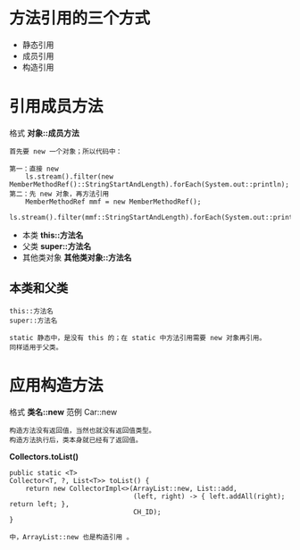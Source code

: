 
# 方法引用的三个方式

- 静态引用
- 成员引用
- 构造引用



# 引用成员方法

格式  **对象::成员方法**

    首先要 new 一个对象；所以代码中：

    第一：直接 new 
        ls.stream().filter(new MemberMethodRef()::StringStartAndLength).forEach(System.out::println);
    第二：先 new 对象，再方法引用
        MemberMethodRef mmf = new MemberMethodRef();
        ls.stream().filter(mmf::StringStartAndLength).forEach(System.out::println);


- 本类  **this::方法名**
- 父类  **super::方法名**
- 其他类对象  **其他类对象::方法名**

## 本类和父类

    this::方法名
    super::方法名
    
    static 静态中，是没有 this 的；在 static 中方法引用需要 new 对象再引用。
    同样适用于父类。

# 应用构造方法

格式 **类名::new**
范例 Car::new

    构造方法没有返回值，当然也就没有返回值类型。
    构造方法执行后，类本身就已经有了返回值。

**Collectors.toList()**

    public static <T>
    Collector<T, ?, List<T>> toList() {
        return new CollectorImpl<>(ArrayList::new, List::add,
                                   (left, right) -> { left.addAll(right); return left; },
                                   CH_ID);
    }

    中，ArrayList::new 也是构造引用 。

    

